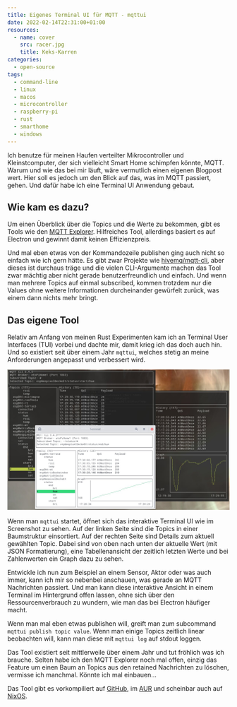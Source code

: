 ```yaml
---
title: Eigenes Terminal UI für MQTT - mqttui
date: 2022-02-14T22:31:00+01:00
resources:
  - name: cover
    src: racer.jpg
    title: Keks-Karren
categories:
  - open-source
tags:
  - command-line
  - linux
  - macos
  - microcontroller
  - raspberry-pi
  - rust
  - smarthome
  - windows
---
```

Ich benutze für meinen Haufen verteilter Mikrocontroller und Kleinstcomputer, der sich vielleicht Smart Home schimpfen könnte, MQTT.
Warum und wie das bei mir läuft, wäre vermutlich einen eigenen Blogpost wert.
Hier soll es jedoch um den Blick auf das, was im MQTT passiert, gehen.
Und dafür habe ich eine Terminal UI Anwendung gebaut.
<!--more-->

## Wie kam es dazu?

Um einen Überblick über die Topics und die Werte zu bekommen, gibt es Tools wie den [MQTT Explorer](https://mqtt-explorer.com/).
Hilfreiches Tool, allerdings basiert es auf Electron und gewinnt damit keinen Effizienzpreis.

Und mal eben etwas von der Kommandozeile publishen ging auch nicht so einfach wie ich gern hätte.
Es gibt zwar Projekte wie [hivemq/mqtt-cli](https://github.com/hivemq/mqtt-cli), aber dieses ist durchaus träge und die vielen CLI-Argumente machen das Tool zwar mächtig aber nicht gerade benutzerfreundlich und einfach.
Und wenn man mehrere Topics auf einmal subscribed, kommen trotzdem nur die Values ohne weitere Informationen durcheinander gewürfelt zurück, was einem dann nichts mehr bringt.

## Das eigene Tool

Relativ am Anfang von meinen Rust Experimenten kam ich an Terminal User Interfaces (TUI) vorbei und dachte mir, damit krieg ich das doch auch hin.
Und so existiert seit über einem Jahr `mqttui`, welches stetig an meine Anforderungen angepasst und verbessert wird.

![Screenshot von mqttui](screenshot.jpg)

Wenn man `mqttui` startet, öffnet sich das interaktive Terminal UI wie im Screenshot zu sehen.
Auf der linken Seite sind die Topics in einer Baumstruktur einsortiert.
Auf der rechten Seite sind Details zum aktuell gewählten Topic.
Dabei sind von oben nach unten der aktuelle Wert (mit JSON Formatierung), eine Tabellenansicht der zeitlich letzten Werte und bei Zahlenwerten ein Graph dazu zu sehen.

Entwickle ich nun zum Beispiel an einem Sensor, Aktor oder was auch immer, kann ich mir so nebenbei anschauen, was gerade an MQTT Nachrichten passiert.
Und man kann diese interaktive Ansicht in einem Terminal im Hintergrund offen lassen, ohne sich über den Ressourcenverbrauch zu wundern, wie man das bei Electron häufiger macht.

Wenn man mal eben etwas publishen will, greift man zum subcommand `mqttui publish topic value`.
Wenn man einige Topics zeitlich linear beobachten will, kann man diese mit `mqttui log` auf stdout loggen.

Das Tool existiert seit mittlerweile über einem Jahr und tut fröhlich was ich brauche.
Selten habe ich den MQTT Explorer noch mal offen, einzig das Feature um einen Baum an Topics aus den retained Nachrichten zu löschen, vermisse ich manchmal.
Könnte ich mal einbauen…

Das Tool gibt es vorkompiliert auf [GitHub](https://github.com/EdJoPaTo/mqttui/releases), im [AUR](https://aur.archlinux.org/packages?K=mqttui) und scheinbar auch auf [NixOS](https://search.nixos.org/packages?channel=unstable&query=mqttui).
